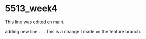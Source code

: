 # 5513_week4
This line was edited on main.


adding new line
.
.
.
This is a change I made on the feature branch.